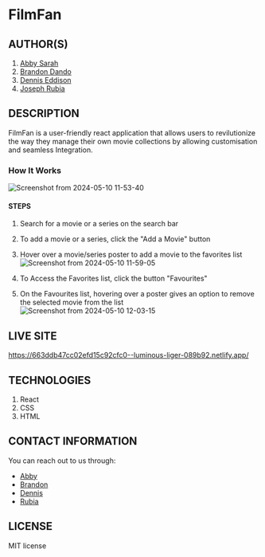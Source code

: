 # FilmFan

## AUTHOR(S)
1. [Abby Sarah](https://github.com/mendarr)
2. [Brandon Dando](https://github.com/djBrandy)
3. [Dennis Eddison](https://github.com/Partycrusher546)
4. [Joseph Rubia](https://github.com/jrubiaaaa)

## DESCRIPTION
FilmFan is a user-friendly react application that allows users to revilutionize the way they manage their own movie collections by allowing customisation and seamless Integration.

### How It Works
![Screenshot from 2024-05-10 11-53-40](https://github.com/mendarrr/FilmFan/assets/161917456/02bdfafb-2557-4d56-aaca-74a6f995b322)

#### STEPS
1. Search for a movie or a series on the search bar
2. To add a movie or a series, click the "Add a Movie" button
3. Hover over a movie/series poster to add a movie to the favorites list
   ![Screenshot from 2024-05-10 11-59-05](https://github.com/mendarrr/FilmFan/assets/161917456/36e2e8b3-8f32-426b-8de9-74205fe40728)

4. To Access the Favorites list, click the button "Favourites"
5. On the Favourites list, hovering over a poster gives an option to remove the selected movie from the list
   ![Screenshot from 2024-05-10 12-03-15](https://github.com/mendarrr/FilmFan/assets/161917456/ebabf341-c35b-4427-9bf8-2b820fff8436)


## LIVE SITE
https://663ddb47cc02efd15c92cfc0--luminous-liger-089b92.netlify.app/

## TECHNOLOGIES
1. React
2. CSS
3. HTML

## CONTACT INFORMATION
You can reach out to us through:
- [Abby](mailto:sarahabby541@gmail.com)
- [Brandon](mailto:dandobrandon0@gmail.com)
- [Dennis](mailto:muthonidennis546@gmail.com)
- [Rubia](mailto:rubiaj3206@gmail.com)

## LICENSE
MIT license
